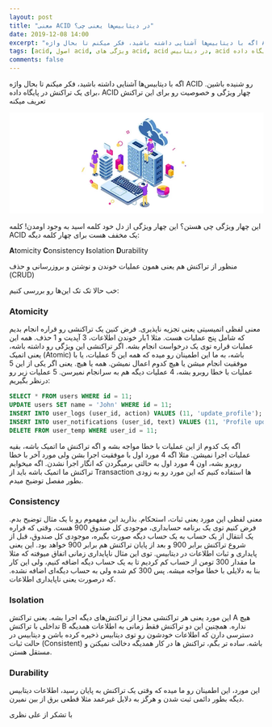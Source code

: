 ```yaml
---
layout: post
title: "معنی ACID در دیتابیس‌ها یعنی چی؟"
date: 2019-12-08 14:00
excerpt: "اگه با دیتابیس‌ها آشنایی داشته باشید، فکر میکنم تا بحال واژه ACID رو شنیده باشین. برای یک تراکنش در پایگاه داده، ACID چهار ویژگی و خصوصیت رو برای این تراکنش تعریف میکنه"
tags: [acid, اصول acid, ویژگی های acid, acid در دیتابیس, acid در پایگاه داده]
comments: false
---
```


اگه با دیتابیس‌ها آشنایی داشته باشید، فکر میکنم تا بحال واژه ACID رو شنیده باشین. برای یک تراکنش در پایگاه داده، ACID چهار ویژگی و خصوصیت رو برای این تراکنش تعریف میکنه

![tooltip](/assets/img/posts/53.webp)

این چهار ویژگی چی هستن؟ این چهار ویژگی از دل خود کلمه اسید به وجود اومدن! کلمه ACID یک مخفف هست برای چهار کلمه دیگه:

**A**tomicity
**C**onsistency
**I**solation
**D**urability

منظور از تراکنش هم یعنی همون عملیات خوندن و نوشتن و بروزرسانی و حذف (CRUD)

خب حالا تک تک این‌ها رو بررسی کنیم:

### Atomicity

معنی لفظی اتمیسیتی یعنی تجزیه ناپذیری. فرض کنین یک تراکنشی رو قراره انجام بدیم که شامل پنج عملیات هست. مثلا 1بار خوندن اطلاعات، 3 آپدیت و 1 حذف. همه این عملیات قراره توی یک درخواست انجام بشه. اگر تراکنشی این ویژگی رو داشته باشه، یعنی اتمیک (Atomic) باشه، به ما این اطمینان رو میده که همه این 5 عملیات، یا با موفقیت انجام میشن یا هیچ کدوم اعمال نمیشن. همه یا هیچ. یعنی اگر یکی از این 5 عملیات با خطا روبرو بشه، 4 عملیات دیگه هم به سرانجام نمیرسن. 5 عملیات زیر رو درنظر بگیریم:

```sql
SELECT * FROM users WHERE id = 11;
UPDATE users SET name = 'John' WHERE id = 11;
INSERT INTO user_logs (user_id, action) VALUES (11, 'update_profile');
INSERT INTO user_notifications (user_id, text) VALUES (11, 'Profile updated');
DELETE FROM user_temp WHERE user_id = 11;
```

اگه یک کدوم از این عملیات با خطا مواجه بشه و اگه تراکنش ما اتمیک باشه، بقیه عملیات اجرا نمیشن. مثلا اگه 4 مورد اول با موفقیت اجرا بشن ولی مورد آخر با خطا روبرو بشه، اون 4 مورد اول به حالتی برمیگردن که انگار اجرا نشدن. اگه میخوایم تراکنش ما اتمیک باشه باید از Transaction ها استفاده کنیم که این مورد رو به زودی بطور مفصل توضیح میدم.

### Consistency

معنی لفظی این مورد یعنی ثبات، استحکام. بذارید این مفهموم رو با یک مثال توضیح بدم. فرض کنیم توی یک برنامه حسابداری، موجودی کل صندوق 900 هست. وقتی که قراره یک انتقال از یک حساب به یک حساب دیگه صورت بگیره، موجودی کل صندوق، قبل از شروع تراکنش برابر 900 و بعد از پایان تراکنش هم برابر 900 خواهد بود. این یعنی پایداری و ثبات اطلاعات در دیتابیس. توی این مثال ناپایداری زمانی اتفاق میوفته که مثلا ما مقدار 300 تومن از حساب کم کردیم تا به یک حساب دیگه اضافه کنیم، ولی این کار بنا به دلایلی با خطا مواجه میشه. پس 300 کم شده ولی به حساب دیگه‌ای اضافه نشده. که درصورت یعنی ناپایداری اطلاعات.

### Isolation

این مورد یعنی هر تراکنشی مجزا از تراکنش‌های دیگه اجرا بشه. یعنی تراکنش A هیچ تداخلی با تراکنش B نداره. همچنین این دو تراکنش فقط زمانی به اطلاعات همدیگه دسترسی دارن که اطلاعات خودشون رو توی دیتابیس ذخیره کرده باشن و دیتابیس در حالت ثبات (Consistent) باشه. ساده تر بگم، تراکنش ها در کار همدیگه دخالت نمیکنن و مستقل هستن.

### Durability

این مورد، این اطمینان رو ما میده که وقتی یک تراکنش به پایان رسید، اطلاعات دیتابیس دیگه بطور دائمی ثبت شدن و هرگز به دلایل غیرعمد مثلا قطعی برق از بین نمیرن.

با تشکر از علی نظری
